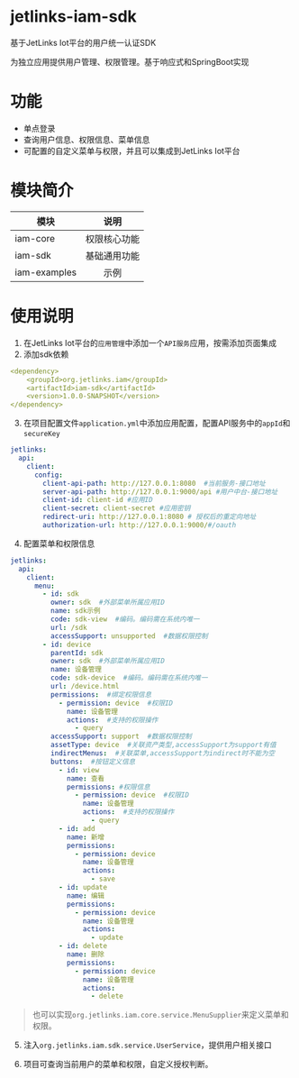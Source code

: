 # jetlinks-iam-sdk
基于JetLinks Iot平台的用户统一认证SDK


为独立应用提供用户管理、权限管理。基于响应式和SpringBoot实现

# 功能

- 单点登录
- 查询用户信息、权限信息、菜单信息
- 可配置的自定义菜单与权限，并且可以集成到JetLinks Iot平台

# 模块简介

|模块|说明|  
| ------------- |:----------:| 
|iam-core|权限核心功能|
|iam-sdk |基础通用功能| 
|iam-examples|示例| 


# 使用说明
1. 在JetLinks Iot平台的`应用管理`中添加一个`API服务`应用，按需添加页面集成
2. 添加sdk依赖
```yaml
<dependency>
    <groupId>org.jetlinks.iam</groupId>
    <artifactId>iam-sdk</artifactId>
    <version>1.0.0-SNAPSHOT</version>
</dependency>
```
3. 在项目配置文件`application.yml`中添加应用配置，配置API服务中的`appId`和`secureKey`
```yaml
jetlinks:
  api:
    client:
      config:
        client-api-path: http://127.0.0.1:8080  #当前服务-接口地址
        server-api-path: http://127.0.0.1:9000/api #用户中台-接口地址
        client-id: client-id #应用ID
        client-secret: client-secret #应用密钥
        redirect-uri: http://127.0.0.1:8080 # 授权后的重定向地址
        authorization-url: http://127.0.0.1:9000/#/oauth
```
4. 配置菜单和权限信息
```yaml
jetlinks:
  api:
    client:
      menu:
        - id: sdk
          owner: sdk  #外部菜单所属应用ID
          name: sdk示例
          code: sdk-view  #编码。编码需在系统内唯一
          url: /sdk
          accessSupport: unsupported  #数据权限控制
        - id: device
          parentId: sdk
          owner: sdk  #外部菜单所属应用ID
          name: 设备管理
          code: sdk-device  #编码。编码需在系统内唯一
          url: /device.html
          permissions:  #绑定权限信息
            - permission: device  #权限ID
              name: 设备管理
              actions:  #支持的权限操作
                - query
          accessSupport: support  #数据权限控制
          assetType: device  #关联资产类型,accessSupport为support有值
          indirectMenus:  #关联菜单,accessSupport为indirect时不能为空
          buttons:  #按钮定义信息
            - id: view
              name: 查看
              permissions: #权限信息
                - permission: device  #权限ID
                  name: 设备管理
                  actions:  #支持的权限操作
                    - query
            - id: add
              name: 新增
              permissions:
                - permission: device
                  name: 设备管理
                  actions:
                    - save
            - id: update
              name: 编辑
              permissions:
                - permission: device
                  name: 设备管理
                  actions:
                    - update
            - id: delete
              name: 删除
              permissions:
                - permission: device
                  name: 设备管理
                  actions:
                    - delete
```
> 也可以实现`org.jetlinks.iam.core.service.MenuSupplier`来定义菜单和权限。

5. 注入`org.jetlinks.iam.sdk.service.UserService`，提供用户相关接口

6. 项目可查询当前用户的菜单和权限，自定义授权判断。